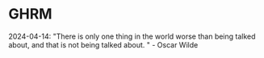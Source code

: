 # GHRM

2024-04-14: "There is only one thing in the world worse than being talked about, and that is not being talked about. " - Oscar Wilde